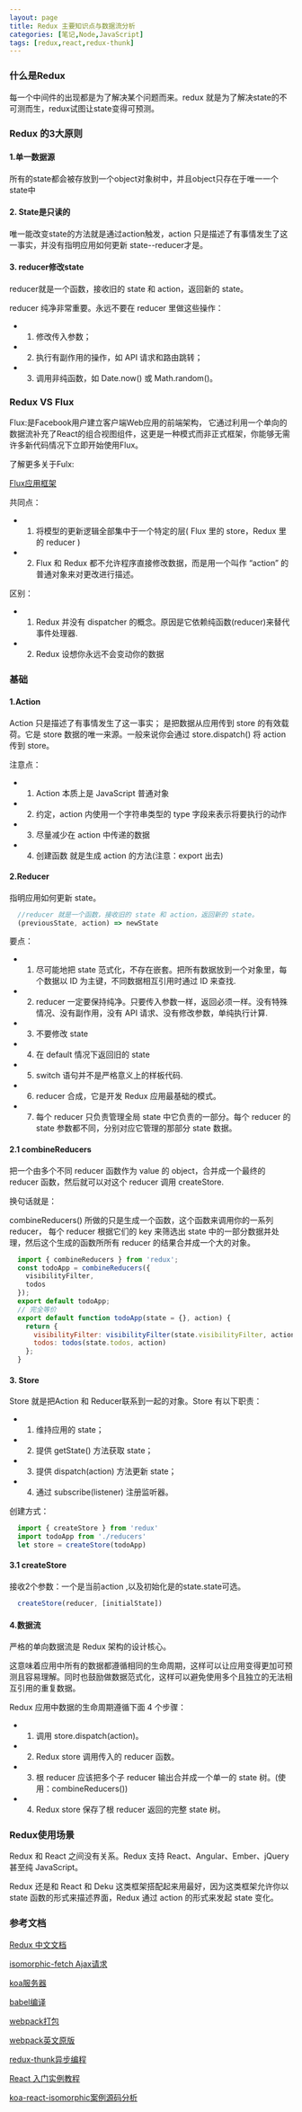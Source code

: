 ```yaml
---
layout: page
title: Redux 主要知识点与数据流分析
categories: [笔记,Node,JavaScript]
tags: [redux,react,redux-thunk]
---
```


### 什么是Redux
每一个中间件的出现都是为了解决某个问题而来。redux 就是为了解决state的不可测而生，redux试图让state变得可预测。

### Redux 的3大原则

#### 1.单一数据源
所有的state都会被存放到一个object对象树中，并且object只存在于唯一一个state中

#### 2. State是只读的
唯一能改变state的方法就是通过action触发，action 只是描述了有事情发生了这一事实，并没有指明应用如何更新 state--reducer才是。

#### 3. reducer修改state
reducer就是一个函数，接收旧的 state 和 action，返回新的 state。

reducer 纯净非常重要。永远不要在 reducer 里做这些操作：

* 1.   修改传入参数；
* 2.   执行有副作用的操作，如 API 请求和路由跳转；
* 3.   调用非纯函数，如 Date.now() 或 Math.random()。


### Redux VS Flux
Flux:是Facebook用户建立客户端Web应用的前端架构， 它通过利用一个单向的数据流补充了React的组合视图组件，这更是一种模式而非正式框架，你能够无需许多新代码情况下立即开始使用Flux。

了解更多关于Fulx:

[Flux应用框架](http://reactjs.cn/react/docs/flux-overview.html)

共同点：

* 1.   将模型的更新逻辑全部集中于一个特定的层( Flux 里的 store，Redux 里的 reducer )
* 2.   Flux 和 Redux 都不允许程序直接修改数据，而是用一个叫作 “action” 的普通对象来对更改进行描述。

区别：

* 1.   Redux 并没有 dispatcher 的概念。原因是它依赖纯函数(reducer)来替代事件处理器.
* 2.   Redux 设想你永远不会变动你的数据

### 基础

#### 1.Action
Action 只是描述了有事情发生了这一事实；
是把数据从应用传到 store 的有效载荷。它是 store 数据的唯一来源。一般来说你会通过 store.dispatch() 将 action 传到 store。

注意点：

* 1.   Action 本质上是 JavaScript 普通对象
* 2.   约定，action 内使用一个字符串类型的 type 字段来表示将要执行的动作
* 3.   尽量减少在 action 中传递的数据
* 4.   创建函数 就是生成 action 的方法(注意：export 出去)

#### 2.Reducer
指明应用如何更新 state。


```js
  //reducer 就是一个函数，接收旧的 state 和 action，返回新的 state。
  (previousState, action) => newState
```

要点：

* 1.   尽可能地把 state 范式化，不存在嵌套。把所有数据放到一个对象里，每个数据以 ID 为主键，不同数据相互引用时通过 ID 来查找.
* 2.   reducer 一定要保持纯净。只要传入参数一样，返回必须一样。没有特殊情况、没有副作用，没有 API 请求、没有修改参数，单纯执行计算.
* 3.   不要修改 state
* 4.   在 default 情况下返回旧的 state
* 5.   switch 语句并不是严格意义上的样板代码.
* 6.   reducer 合成，它是开发 Redux 应用最基础的模式。
* 7.   每个 reducer 只负责管理全局 state 中它负责的一部分。每个 reducer 的 state 参数都不同，分别对应它管理的那部分 state 数据。

####  2.1 combineReducers
把一个由多个不同 reducer 函数作为 value 的 object，合并成一个最终的 reducer 函数，然后就可以对这个 reducer 调用 createStore.

换句话就是：

combineReducers() 所做的只是生成一个函数，这个函数来调用你的一系列 reducer，
每个 reducer 根据它们的 key 来筛选出 state 中的一部分数据并处理，然后这个生成的函数所所有 reducer 的结果合并成一个大的对象。


```js
  import { combineReducers } from 'redux';
  const todoApp = combineReducers({
    visibilityFilter,
    todos
  });
  export default todoApp;
  // 完全等价
  export default function todoApp(state = {}, action) {
    return {
      visibilityFilter: visibilityFilter(state.visibilityFilter, action),
      todos: todos(state.todos, action)
    };
  }
```


#### 3. Store
Store 就是把Action 和 Reducer联系到一起的对象。Store 有以下职责：

* 1.   维持应用的 state；
* 2.   提供 getState() 方法获取 state；
* 3.   提供 dispatch(action) 方法更新 state；
* 4.   通过 subscribe(listener) 注册监听器。

创建方式：

```js
  import { createStore } from 'redux'
  import todoApp from './reducers'
  let store = createStore(todoApp)
```

#### 3.1 createStore
接收2个参数：一个是当前action ,以及初始化是的state.state可选。


```js
  createStore(reducer, [initialState])
```

#### 4.数据流
严格的单向数据流是 Redux 架构的设计核心。

这意味着应用中所有的数据都遵循相同的生命周期，这样可以让应用变得更加可预测且容易理解。同时也鼓励做数据范式化，这样可以避免使用多个且独立的无法相互引用的重复数据。

Redux 应用中数据的生命周期遵循下面 4 个步骤：

* 1.   调用 store.dispatch(action)。
* 2.   Redux store 调用传入的 reducer 函数。
* 3.   根 reducer 应该把多个子 reducer 输出合并成一个单一的 state 树。(使用：combineReducers())
* 4.   Redux store 保存了根 reducer 返回的完整 state 树。


### Redux使用场景
Redux 和 React 之间没有关系。Redux 支持 React、Angular、Ember、jQuery 甚至纯 JavaScript。

Redux 还是和 React 和 Deku 这类框架搭配起来用最好，因为这类框架允许你以 state 函数的形式来描述界面，Redux 通过 action 的形式来发起 state 变化。




### 参考文档

[Redux 中文文档](http://camsong.github.io/redux-in-chinese/index.html)

[isomorphic-fetch Ajax请求](https://github.com/matthew-andrews/isomorphic-fetch)

[koa服务器](http://koa.bootcss.com/)

[babel编译](http://babeljs.io/repl/)

[webpack打包](http://www.infoq.com/cn/articles/react-and-webpack?utm_source=tuicool)

[webpack英文原版](https://fakefish.github.io/react-webpack-cookbook/index.html)

[redux-thunk异步编程](https://github.com/gaearon/redux-thunk)

[React 入门实例教程](http://www.ruanyifeng.com/blog/2015/03/react.html)

[koa-react-isomorphic案例源码分析](https://github.com/hung-phan/koa-react-isomorphic/)













